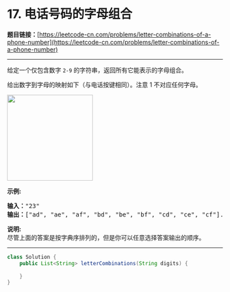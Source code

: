 # 17. 电话号码的字母组合

**题目链接：**[https://leetcode-cn.com/problems/letter-combinations-of-a-phone-number](https://leetcode-cn.com/problems/letter-combinations-of-a-phone-number)

---

<div class="content__1Y2H">
 <div class="notranslate">
  <p>给定一个仅包含数字&nbsp;<code>2-9</code>&nbsp;的字符串，返回所有它能表示的字母组合。</p> 
  <p>给出数字到字母的映射如下（与电话按键相同）。注意 1 不对应任何字母。</p> 
  <p><img style="width: 200px;" src="/aliyun-lc-upload/original_images/17_telephone_keypad.png"></p> 
  <p><strong>示例:</strong></p> 
  <pre class="language-text"><strong>输入：</strong>"23"
<strong>输出：</strong>["ad", "ae", "af", "bd", "be", "bf", "cd", "ce", "cf"].
</pre> 
  <p><strong>说明:</strong><br> 尽管上面的答案是按字典序排列的，但是你可以任意选择答案输出的顺序。</p> 
 </div>
</div>

---

```java
class Solution {
    public List<String> letterCombinations(String digits) {
        
    }
}
```